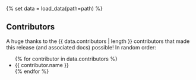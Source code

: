 {% set data = load_data(path=path) %}
## Contributors

A huge thanks to the {{ data.contributors | length }} contributors that made this release (and associated docs) possible! In random order:

<ul class="contributors">
{% for contributor in data.contributors %}
<li class="contributors__name">{{ contributor.name }}</li>
{% endfor %}
</ul>
